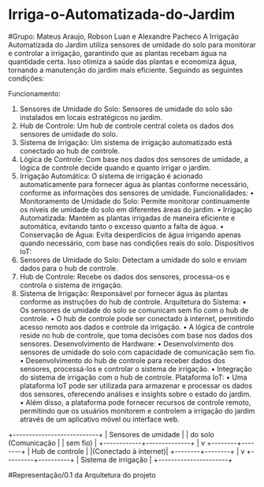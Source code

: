 # Irriga-o-Automatizada-do-Jardim
#Grupo: Mateus Araujo, Robson Luan e Alexandre Pacheco
A Irrigação Automatizada do Jardim utiliza sensores de umidade do solo para monitorar e controlar a irrigação, garantindo que as plantas recebam água na quantidade certa. Isso otimiza a saúde das plantas e economiza água, tornando a manutenção do jardim mais eficiente. Seguindo as seguintes condições:

Funcionamento:
1.	Sensores de Umidade do Solo: Sensores de umidade do solo são instalados em locais estratégicos no jardim.
2.	Hub de Controle: Um hub de controle central coleta os dados dos sensores de umidade do solo.
3.	Sistema de Irrigação: Um sistema de irrigação automatizado está conectado ao hub de controle.
4.	Lógica de Controle: Com base nos dados dos sensores de umidade, a lógica de controle decide quando e quanto irrigar o jardim.
5.	Irrigação Automática: O sistema de irrigação é acionado automaticamente para fornecer água às plantas conforme necessário, conforme as informações dos sensores de umidade.
Funcionalidades:
•	Monitoramento de Umidade do Solo: Permite monitorar continuamente os níveis de umidade do solo em diferentes áreas do jardim.
•	Irrigação Automatizada: Mantém as plantas irrigadas de maneira eficiente e automática, evitando tanto o excesso quanto a falta de água.
•	Conservação de Água: Evita desperdícios de água irrigando apenas quando necessário, com base nas condições reais do solo.
Dispositivos IoT:
1.	Sensores de Umidade do Solo: Detectam a umidade do solo e enviam dados para o hub de controle.
2.	Hub de Controle: Recebe os dados dos sensores, processa-os e controla o sistema de irrigação.
3.	Sistema de Irrigação: Responsável por fornecer água às plantas conforme as instruções do hub de controle.
Arquitetura do Sistema:
•	Os sensores de umidade do solo se comunicam sem fio com o hub de controle.
•	O hub de controle pode ser conectado à internet, permitindo acesso remoto aos dados e controle da irrigação.
•	A lógica de controle reside no hub de controle, que toma decisões com base nos dados dos sensores.
Desenvolvimento de Hardware:
•	Desenvolvimento dos sensores de umidade do solo com capacidade de comunicação sem fio.
•	Desenvolvimento do hub de controle para receber dados dos sensores, processá-los e controlar o sistema de irrigação.
•	Integração do sistema de irrigação com o hub de controle.
Plataforma IoT:
•	Uma plataforma IoT pode ser utilizada para armazenar e processar os dados dos sensores, oferecendo análises e insights sobre o estado do jardim.
•	Além disso, a plataforma pode fornecer recursos de controle remoto, permitindo que os usuários monitorem e controlem a irrigação do jardim através de um aplicativo móvel ou interface web.

   +---------------------------+
   |   Sensores de umidade    |
   |    do solo (Comunicação  |
   |          sem fio)        |
   +------------+--------------+
                |
                v
       +--------+--------+
       |  Hub de controle |
       |(Conectado à internet)|
       +--------+--------+
                |
                v
      +---------+----------+
      |  Sistema de irrigação |
      +----------------------+

#Representação/0.1 da Arquitetura do projeto 

